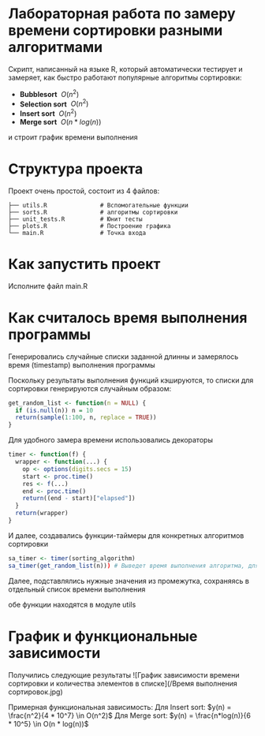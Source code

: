 # Лабораторная работа по замеру времени сортировки разными алгоритмами

Скрипт, написанный на языке R, который автоматически тестирует и замеряет, как быстро работают популярные алгоритмы сортировки:
- **Bubblesort** $~ O(n^2)$
- **Selection sort** $~ O(n^2)$
- **Insert sort** $~ O(n^2)$
- **Merge sort** $~ O(n*log(n))$

и строит график времени выполнения

# Структура проекта
Проект очень простой, состоит из 4 файлов:

```
├── utils.R               # Вспомогательные функции
├── sorts.R               # алгоритмы сортировки
├── unit_tests.R          # Юнит тесты
├── plots.R               # Построение графика
└── main.R                # Точка входа
```

# Как запустить проект
Исполните файл main.R

# Как считалось время выполнения программы
Генерировались случайные списки заданной длинны и замерялось время (timestamp) выполнения программы

Поскольку результаты выполнения функций кэшируются, то списки для сортировки генерируются случайным образом:
```R
get_random_list <- function(n = NULL) {
  if (is.null(n)) n = 10
  return(sample(1:100, n, replace = TRUE))
}
```

Для удобного замера времени использовались декораторы
```R
timer <- function(f) {
  wrapper <- function(...) {
    op <- options(digits.secs = 15) 
    start <- proc.time()
    res <- f(...)
    end <- proc.time()
    return((end - start)["elapsed"])
  }
  return(wrapper)
}
```
И далее, создавались функции-таймеры для конкретных алгоритмов сортировки
```R
sa_timer <- timer(sorting_algorithm)
sa_timer(get_random_list(n))) # Выведет время выполнения алгоритма, для случайного списка длины n
```
Далее, подставлялись нужные значения из промежутка, сохраняясь в отдельный список времени выполнения

обе функции находятся в модуле utils

# График и функциональные зависимости

Получились следующие результаты
![График зависимости времени сортировки и количества элементов в списке](/Время выполнения сортировок.jpg)

Примерная функциональная зависимость: 
Для Insert sort: $y(n) = \frac{n^2}{4 * 10^7} \in O(n^2)$ 
Для Merge sort: $y(n) = \frac{n*log(n)}{6 * 10^5} \in O(n * log(n))$ 
